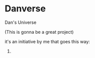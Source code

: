# Danverse
Dan's Universe 

(This is gonna be a great project)

it's an initiative by me that goes this way: 

1. 
